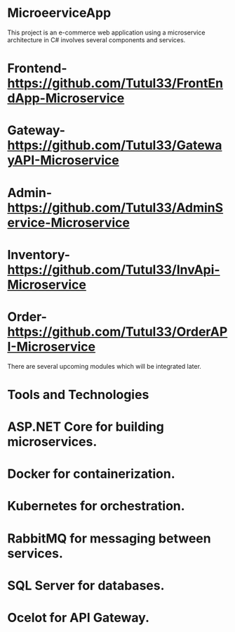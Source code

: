 # MicroeerviceApp
  This project is an e-commerce web application using a microservice architecture in C# involves several components and services.
  # Frontend- https://github.com/Tutul33/FrontEndApp-Microservice
  # Gateway- https://github.com/Tutul33/GatewayAPI-Microservice
  # Admin-https://github.com/Tutul33/AdminService-Microservice
  # Inventory-https://github.com/Tutul33/InvApi-Microservice
  # Order-https://github.com/Tutul33/OrderAPI-Microservice
  There are several upcoming modules which will be integrated later.
# Tools and Technologies
  # ASP.NET Core for building microservices.
  # Docker for containerization.
  # Kubernetes for orchestration.
  # RabbitMQ for messaging between services.
  # SQL Server for databases.
  # Ocelot for API Gateway.

